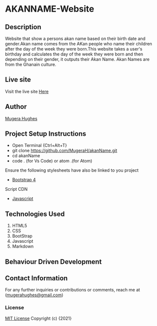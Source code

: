 

# AKANNAME-Website


## Description
Website that show a persons akan name based on their birth date and gender.Akan name comes from the AKan people who name their children after the day of the week they were born.This website takes a user's birthday and calculates the day of the week they were born and then depending on their gender, it outputs their Akan Name. Akan Names are from the Ghanain culture.
## Live site 
Visit the live site [Here](https://mugerah.github.io/akanName/)


## Author
[Mugera Hughes](https://github.com/MugeraH)

## Project Setup Instructions
* Open Terminal {Ctrl+Alt+T}
* git clone https://github.com/MugeraH/akanName.git
* cd akanName
* code . (for Vs Code) or atom .(for Atom)

Ensure the following stylesheets have also be linked to you project
* [Bootstrap 4](href="https://cdn.jsdelivr.net/npm/bootstrap@5.0.0-beta2/dist/css/bootstrap.min.css")

Script CDN
* [Javascript](https://cdn.jsdelivr.net/npm/bootstrap@5.0.0-beta2/dist/js/bootstrap.bundle.min.js)

## Technologies Used
1. HTML5
2. CSS
3. BootStrap
4. Javascript
5. Markdown

## Behaviour Driven Development

## Contact Information
For any further inquiries or contributions or comments, reach me at (mugerahughes@gmail.com)

### License
 [MIT License](https://github.com/MugeraH/akanName/blob/main/license) Copyright (c) {2021} 